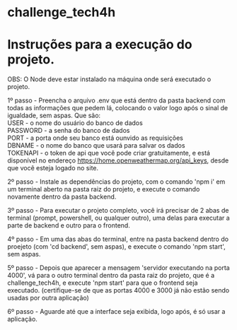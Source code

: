 # challenge_tech4h

# Instruções para a execução do projeto. 
OBS: O Node deve estar instalado na máquina onde será executado o projeto.

1º passo - Preencha o arquivo .env que está dentro da pasta backend com todas as informações que pedem lá, colocando o valor logo após o sinal de igualdade, sem aspas. Que são:<br> USER - o nome do usuário do banco de dados <br>
PASSWORD - a senha do banco de dados <br>
PORT - a porta onde seu banco está ounvido as requisições <br>
DBNAME - o nome do banco que usará para salvar os dados <br>
TOKENAPI - o token de api que você pode criar gratuitamente, e está disponível no endereço https://home.openweathermap.org/api_keys, desde que você esteja logado no site. <br>

2º passo - Instale as dependências do projeto, com o comando 'npm i' em um terminal aberto na pasta raiz do projeto, e execute o comando novamente dentro da pasta backend.

3º passo - Para executar o projeto completo, você irá precisar de 2 abas de terminal (prompt, powershell, ou qualquer outro), uma delas para executar a parte de backend e outro para o frontend.

4º passo - Em uma das abas do terminal, entre na pasta backend dentro do proejeto (com 'cd backend', sem aspas), e execute o comando 'npm start', sem aspas.

5º passo - Depois que aparecer a mensagem 'servidor executando na porta 4000', vá para o outro terminal dentro da pasta raiz do projeto, que é a challenge_tech4h, e execute 'npm start' para que o frontend seja executado. (certifique-se de que as portas 4000 e 3000 já não estão sendo usadas por outra aplicação)

6º passo - Aguarde até que a interface seja exibida, logo após, é só usar a aplicação.
